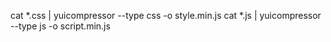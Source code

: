 cat *.css | yuicompressor --type css -o style.min.js
cat *.js | yuicompressor --type js -o script.min.js